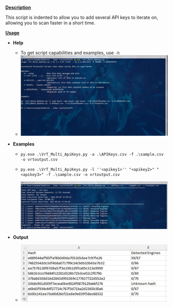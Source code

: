 **<u>Description</u>**

This script is indented to allow you to add several API keys to iterate on, allowing you to scan faster in a short time.

<u>**Usage**</u> 

- **Help**
  - To get script capabilities and examples, use `-h` 
  - ![help](https://github.com/Assem-Morad/Prj1/blob/main/Python-Scripts/Hash_Scanner/images/help.jpg)

- **Examples**

  - ```
    py.exe .\VrT_Multi_ApiKeys.py -a .\APIKeys.csv -f .\sample.csv -o vrtoutput.csv
    ```

  - ```
    py.exe .\VrT_Multi_ApiKeys.py -l ''<apikey1>'' "<apikey2>" "<apikey3>" -f .\sample.csv -o vrtoutput.csv
    ```

    ![execution](https://github.com/Assem-Morad/Prj1/blob/main/Python-Scripts/Hash_Scanner/images/execution.jpg)

- **Output** 

  - ![results](https://github.com/Assem-Morad/Prj1/blob/main/Python-Scripts/Hash_Scanner/images/results.jpg)

